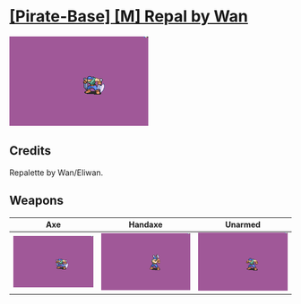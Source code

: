 # [\[Pirate-Base\] \[M\] Repal by Wan](./)
 

<img src="./3.%20Axe/Axe_000.png" alt="[Pirate-Base] [M] Repal by Wan standing" />

## Credits

Repalette by Wan/Eliwan.

## Weapons
 

|Axe |Handaxe |Unarmed |
|  :---: | :---: | :---: |
| <img alt="Axe animation" src="./3.%20Axe/Axe.gif" /> | <img alt="Handaxe animation" src="./4.%20Handaxe/Handaxe.gif" /> | <img alt="Unarmed animation" src="./8.%20Unarmed/Unarmed.gif" /> |
